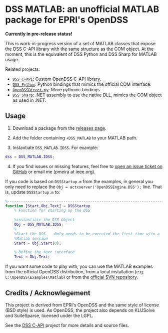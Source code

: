 # DSS MATLAB: an unofficial MATLAB package for EPRI's OpenDSS

**Currently in pre-release status!** 

This is work-in-progress version of a set of MATLAB classes that expose the DSS C-API library with the same structure as the COM object. At the moment, this is the equivalent of DSS Python and DSS Sharp for MATLAB usage.

Related projects: 
- [`DSS C-API`](http://github.com/PMeira/dss_capi): Custom OpenDSS C-API library.
- [`DSS Python`](http://github.com/PMeira/dss_python): Python bindings that mimics the official COM interface.
- [`OpenDSSDirect.py`](http://github.com/NREL/OpenDSSDirect.py): More pythonic bindings.
- [`DSS Sharp`](http://github.com/PMeira/dss_sharp/): .NET assembly to use the native DLL, mimics the COM object as used in .NET.

## Usage

1. Download a package from the [releases page](https://github.com/PMeira/dss_matlab/releases).

2. Add the folder containing `+DSS_MATLAB` to your MATLAB path.

3. Instantiate `DSS_MATLAB.IDSS`. For example:

```matlab
dss = DSS_MATLAB.IDSS;
```

4. If you find issues or missing features, feel free to [open an issue ticket on GitHub](https://github.com/PMeira/dss_matlab/issues/new) or email me (pmeira at ieee.org).

If you code is based on `DSSStartup.m` from the examples, in general you only need to replace the `Obj = actxserver('OpenDSSEngine.DSS');` line. That is, update `DSSStartup.m` to:

```matlab
%--------------------------------------------------------------------------
function [Start,Obj,Text] = DSSStartup
    % Function for starting up the DSS
    
    %instantiate the DSS Object
    Obj = DSS_MATLAB.IDSS;
    %
    %Start the DSS.   Only needs to be executed the first time w/in a
    %Matlab session
    Start = Obj.Start(0);

    % Define the text interface
    Text = Obj.Text;    
```

If you want some code to play with, you can use the MATLAB examples from the official OpenDSS distribution, from a local installation (e.g. `C:\OpenDSS\Examples\Matlab`) or from the [official SVN repository](https://sourceforge.net/p/electricdss/code/HEAD/tree/trunk/Distrib/Examples/Matlab/).

## Credits / Acknowlegement

This project is derived from EPRI's OpenDSS and the same style of license (BSD style) is used. As OpenDSS, the project also depends on KLUSolve and SuiteSparse, licensed under the LGPL.

See the [DSS C-API](https://github.com/PMeira/dss_capi/) project for more details and source files.

